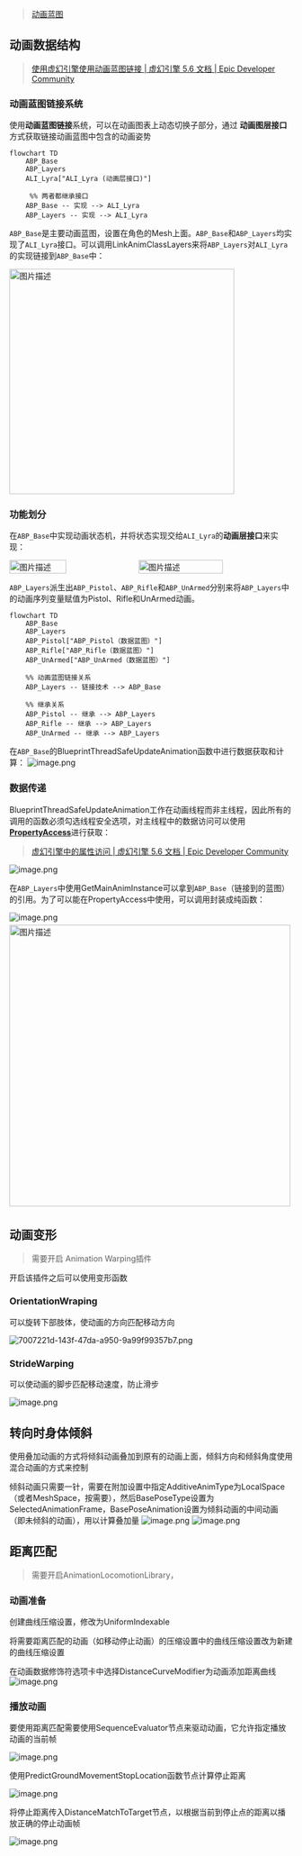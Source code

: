 > [动画蓝图](./动画蓝图.md)

## 动画数据结构

> [使用虚幻引擎使用动画蓝图链接 | 虚幻引擎 5.6 文档 | Epic Developer Community](https://dev.epicgames.com/documentation/zh-cn/unreal-engine/using-animation-blueprint-linking-in-unreal-engine)

### 动画蓝图链接系统

使用**动画蓝图链接**系统，可以在动画图表上动态切换子部分，通过 **动画图层接口** 方式获取链接动画蓝图中包含的动画姿势

```mermaid
flowchart TD
    ABP_Base
    ABP_Layers
	ALI_Lyra["ALI_Lyra (动画层接口)"]

     %% 两者都继承接口
    ABP_Base -- 实现 --> ALI_Lyra
    ABP_Layers -- 实现 --> ALI_Lyra
```

<p><code>ABP_Base</code>是主要动画蓝图，设置在角色的Mesh上面。<code>ABP_Base</code>和<code>ABP_Layers</code>均实现了<code>ALI_Lyra</code>接口。可以调用LinkAnimClassLayers来将<code>ABP_Layers</code>对<code>ALI_Lyra</code>的实现链接到<code>ABP_Base</code>中：</p><p align="left">
<img src="https://raw.githubusercontent.com/RorySpt/note-gen-image-sync/main/b330f9f6-24f6-402e-9341-4a0327277da4.png"
alt="图片描述"
width="400" />
</p>


### 功能划分

在`ABP_Base`中实现动画状态机，并将状态实现交给`ALI_Lyra`的**动画层接口**来实现：

<div style="display: flex; justify-content: space-between; gap: 5px; margin: 10px 0;">
<img src="https://raw.githubusercontent.com/RorySpt/note-gen-image-sync/main/7a8c8d9e-619a-4b6c-b331-cbc7bd716f3b.png"
alt="图片描述"
width="45%" />
<img src="https://raw.githubusercontent.com/RorySpt/note-gen-image-sync/main/63883565-3c9a-4f5d-a21a-a1b8c9c7efc4.png"
alt="图片描述"
width="55%"
/>

</div>

`ABP_Layers`派生出`ABP_Pistol`、`ABP_Rifle`和`ABP_UnArmed`分别来将`ABP_Layers`中的动画序列变量赋值为Pistol、Rifle和UnArmed动画。

```mermaid
flowchart TD
    ABP_Base
    ABP_Layers
    ABP_Pistol["ABP_Pistol（数据蓝图）"]
    ABP_Rifle["ABP_Rifle（数据蓝图）"]
    ABP_UnArmed["ABP_UnArmed（数据蓝图）"]

    %% 动画蓝图链接关系
    ABP_Layers -- 链接技术 --> ABP_Base

    %% 继承关系
    ABP_Pistol -- 继承 --> ABP_Layers
    ABP_Rifle -- 继承 --> ABP_Layers
    ABP_UnArmed -- 继承 --> ABP_Layers
```

在`ABP_Base`的BlueprintThreadSafeUpdateAnimation函数中进行数据获取和计算：
![image.png](https://raw.githubusercontent.com/RorySpt/note-gen-image-sync/main/45c5c25e-0835-43bb-a51f-f8a7a4d3390e.png)

### 数据传递

BlueprintThreadSafeUpdateAnimation工作在动画线程而非主线程，因此所有的调用的函数必须勾选线程安全选项，对主线程中的数据访问可以使用[**PropertyAccess**](https://dev.epicgames.com/documentation/zh-cn/unreal-engine/property-access-in-unreal-engine)进行获取：

> [虚幻引擎中的属性访问 | 虚幻引擎 5.6 文档 | Epic Developer Community](https://dev.epicgames.com/documentation/zh-cn/unreal-engine/property-access-in-unreal-engine)

![image.png](https://raw.githubusercontent.com/RorySpt/note-gen-image-sync/main/db1dce6b-3654-492e-baa0-e85d63ed167f.png)



在`ABP_Layers`中使用GetMainAnimInstance可以拿到`ABP_Base`（链接到的蓝图）的引用。为了可以能在PropertyAccess中使用，可以调用封装成纯函数：

![image.png](https://raw.githubusercontent.com/RorySpt/note-gen-image-sync/main/cf75184b-56af-4c63-a0ec-c2db2918b17d.png)<img src="https://raw.githubusercontent.com/RorySpt/note-gen-image-sync/main/c628463c-be13-48a7-b316-a0013432cbea.png"
alt="图片描述"
style="margin: 5px 0;"
width="500"/>


## 动画变形

> 需要开启 Animation Warping插件

开启该插件之后可以使用变形函数

### OrientationWraping

可以旋转下部肢体，使动画的方向匹配移动方向

![7007221d-143f-47da-a950-9a99f99357b7.png](https://raw.githubusercontent.com/RorySpt/note-gen-image-sync/main/7007221d-143f-47da-a950-9a99f99357b7.png)

### StrideWarping

可以使动画的脚步匹配移动速度，防止滑步

![image.png](https://raw.githubusercontent.com/RorySpt/note-gen-image-sync/main/d84c551c-06f4-4d18-952c-aed4aef02cc6.png)

## 转向时身体倾斜

使用叠加动画的方式将倾斜动画叠加到原有的动画上面，倾斜方向和倾斜角度使用混合动画的方式来控制

倾斜动画只需要一针，需要在附加设置中指定AdditiveAnimType为LocalSpace（或者MeshSpace，按需要），然后BasePoseType设置为SelectedAnimationFrame，BasePoseAnimation设置为倾斜动画的中间动画（即未倾斜的动画），用以计算叠加量
![image.png](https://raw.githubusercontent.com/RorySpt/note-gen-image-sync/main/9d81e024-32e8-497a-8997-74070bc451d9.png)
![image.png](https://raw.githubusercontent.com/RorySpt/note-gen-image-sync/main/d3fcd23c-ebc2-466d-b159-1e43f2e96398.png)

## 距离匹配

> 需要开启AnimationLocomotionLibrary，

### 动画准备

创建曲线压缩设置，修改为UniformIndexable

将需要距离匹配的动画（如移动停止动画）的压缩设置中的曲线压缩设置改为新建的曲线压缩设置

在动画数据修饰符选项卡中选择DistanceCurveModifier为动画添加距离曲线
![image.png](https://raw.githubusercontent.com/RorySpt/note-gen-image-sync/main/655e104a-caad-493e-930f-14b64d1e6ddd.png)

### 播放动画

要使用距离匹配需要使用SequenceEvaluator节点来驱动动画，它允许指定播放动画的当前帧

![image.png](https://raw.githubusercontent.com/RorySpt/note-gen-image-sync/main/2f939843-2630-4d3f-8d73-fa784fde1b6b.png)

使用PredictGroundMovementStopLocation函数节点计算停止距离

![image.png](https://raw.githubusercontent.com/RorySpt/note-gen-image-sync/main/3d4f6ed5-7817-447a-b65c-b57ce39a30c0.png)

将停止距离传入DistanceMatchToTarget节点，以根据当前到停止点的距离以播放正确的停止动画帧

![image.png](https://raw.githubusercontent.com/RorySpt/note-gen-image-sync/main/803298d3-31ef-4a24-abf7-559bd5cfb589.png)

```

```

